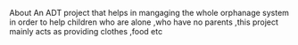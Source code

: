 About
An ADT project that helps in mangaging the whole orphanage system in order to help children who are alone ,who have no parents ,this project mainly acts as providing clothes ,food etc
